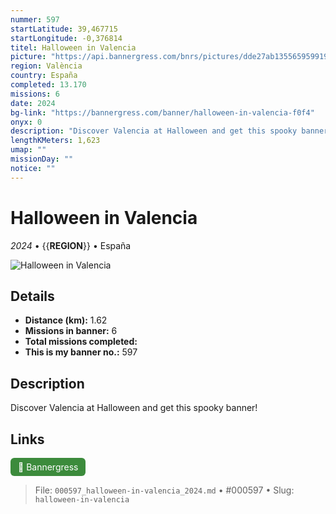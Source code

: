 ```yaml
---
nummer: 597
startLatitude: 39,467715
startLongitude: -0,376814
titel: Halloween in Valencia
picture: "https://api.bannergress.com/bnrs/pictures/dde27ab1355659599191184a174d41f8"
region: València
country: España
completed: 13.170
missions: 6
date: 2024
bg-link: "https://bannergress.com/banner/halloween-in-valencia-f0f4"
onyx: 0
description: "Discover Valencia at Halloween and get this spooky banner!"
lengthKMeters: 1,623
umap: ""
missionDay: ""
notice: ""
---
```

# Halloween in Valencia

*2024* • {{__REGION__}} • España

![Halloween in Valencia](https://api.bannergress.com/bnrs/pictures/dde27ab1355659599191184a174d41f8)



## Details
- **Distance (km):** 1.62
- **Missions in banner:** 6
- **Total missions completed:** 
- **This is my banner no.:** 597



## Description
Discover Valencia at Halloween and get this spooky banner!



## Links
<a href="https://bannergress.com/banner/halloween-in-valencia-f0f4" target="_blank" style="display:inline-block;margin-right:8px;padding:6px 12px;background:#3c8b3c;color:#fff;text-decoration:none;border-radius:6px;">🔗 Bannergress</a>



> File: `000597_halloween-in-valencia_2024.md` • #000597 • Slug: `halloween-in-valencia`
